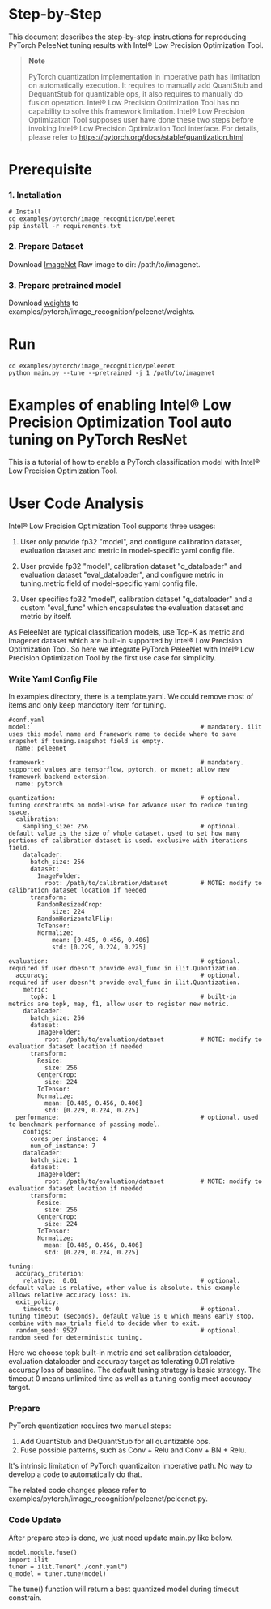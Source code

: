 Step-by-Step
============

This document describes the step-by-step instructions for reproducing PyTorch PeleeNet tuning results with Intel® Low Precision Optimization Tool.

> **Note**
>
> PyTorch quantization implementation in imperative path has limitation on automatically execution.
> It requires to manually add QuantStub and DequantStub for quantizable ops, it also requires to manually do fusion operation.
> Intel® Low Precision Optimization Tool has no capability to solve this framework limitation. Intel® Low Precision Optimization Tool supposes user have done these two steps before invoking Intel® Low Precision Optimization Tool interface.
> For details, please refer to https://pytorch.org/docs/stable/quantization.html

# Prerequisite

### 1. Installation

  ```Shell
  # Install
  cd examples/pytorch/image_recognition/peleenet
  pip install -r requirements.txt
  ```

### 2. Prepare Dataset

  Download [ImageNet](http://www.image-net.org/) Raw image to dir: /path/to/imagenet.

### 3. Prepare pretrained model
  Download [weights](https://github.com/Robert-JunWang/PeleeNet/tree/master/weights) to examples/pytorch/image_recognition/peleenet/weights.

# Run

  ```Shell
  cd examples/pytorch/image_recognition/peleenet
  python main.py --tune --pretrained -j 1 /path/to/imagenet
  ```

Examples of enabling Intel® Low Precision Optimization Tool auto tuning on PyTorch ResNet
=======================================================

This is a tutorial of how to enable a PyTorch classification model with Intel® Low Precision Optimization Tool.

# User Code Analysis

Intel® Low Precision Optimization Tool supports three usages:

1. User only provide fp32 "model", and configure calibration dataset, evaluation dataset and metric in model-specific yaml config file.

2. User provide fp32 "model", calibration dataset "q_dataloader" and evaluation dataset "eval_dataloader", and configure metric in tuning.metric field of model-specific yaml config file.

3. User specifies fp32 "model", calibration dataset "q_dataloader" and a custom "eval_func" which encapsulates the evaluation dataset and metric by itself.

As PeleeNet are typical classification models, use Top-K as metric and imagenet dataset which are built-in supported by Intel® Low Precision Optimization Tool. So here we integrate PyTorch PeleeNet with Intel® Low Precision Optimization Tool by the first use case for simplicity.

### Write Yaml Config File

In examples directory, there is a template.yaml. We could remove most of items and only keep mandotory item for tuning. 


```
#conf.yaml
model:                                               # mandatory. ilit uses this model name and framework name to decide where to save snapshot if tuning.snapshot field is empty.
  name: peleenet

framework:                                           # mandatory. supported values are tensorflow, pytorch, or mxnet; allow new framework backend extension.
  name: pytorch

quantization:                                        # optional. tuning constraints on model-wise for advance user to reduce tuning space.
  calibration:
    sampling_size: 256                               # optional. default value is the size of whole dataset. used to set how many portions of calibration dataset is used. exclusive with iterations field.
    dataloader:
      batch_size: 256
      dataset:
        ImageFolder:
          root: /path/to/calibration/dataset         # NOTE: modify to calibration dataset location if needed
      transform:
        RandomResizedCrop:
            size: 224
        RandomHorizontalFlip:
        ToTensor:
        Normalize:
            mean: [0.485, 0.456, 0.406]
            std: [0.229, 0.224, 0.225]

evaluation:                                          # optional. required if user doesn't provide eval_func in ilit.Quantization.
  accuracy:                                          # optional. required if user doesn't provide eval_func in ilit.Quantization.
    metric:
      topk: 1                                        # built-in metrics are topk, map, f1, allow user to register new metric.
    dataloader:
      batch_size: 256
      dataset:
        ImageFolder:
          root: /path/to/evaluation/dataset          # NOTE: modify to evaluation dataset location if needed
      transform:
        Resize:
          size: 256
        CenterCrop:
          size: 224
        ToTensor:
        Normalize:
          mean: [0.485, 0.456, 0.406]
          std: [0.229, 0.224, 0.225]
  performance:                                       # optional. used to benchmark performance of passing model.
    configs:
      cores_per_instance: 4
      num_of_instance: 7
    dataloader:
      batch_size: 1
      dataset:
        ImageFolder:
          root: /path/to/evaluation/dataset          # NOTE: modify to evaluation dataset location if needed
      transform:
        Resize:
          size: 256
        CenterCrop:
          size: 224
        ToTensor:
        Normalize:
          mean: [0.485, 0.456, 0.406]
          std: [0.229, 0.224, 0.225]

tuning:
  accuracy_criterion:
    relative:  0.01                                  # optional. default value is relative, other value is absolute. this example allows relative accuracy loss: 1%.
  exit_policy:
    timeout: 0                                       # optional. tuning timeout (seconds). default value is 0 which means early stop. combine with max_trials field to decide when to exit.
  random_seed: 9527                                  # optional. random seed for deterministic tuning.

```

Here we choose topk built-in metric and set calibration dataloader, evaluation dataloader and accuracy target as tolerating 0.01 relative accuracy loss of baseline. The default tuning strategy is basic strategy. The timeout 0 means unlimited time as well as a tuning config meet accuracy target.

### Prepare

PyTorch quantization requires two manual steps:

1. Add QuantStub and DeQuantStub for all quantizable ops.
2. Fuse possible patterns, such as Conv + Relu and Conv + BN + Relu.

It's intrinsic limitation of PyTorch quantizaiton imperative path. No way to develop a code to automatically do that.

The related code changes please refer to examples/pytorch/image_recognition/peleenet/peleenet.py.

### Code Update

After prepare step is done, we just need update main.py like below.

```
model.module.fuse()
import ilit
tuner = ilit.Tuner("./conf.yaml")
q_model = tuner.tune(model)
```

The tune() function will return a best quantized model during timeout constrain.
